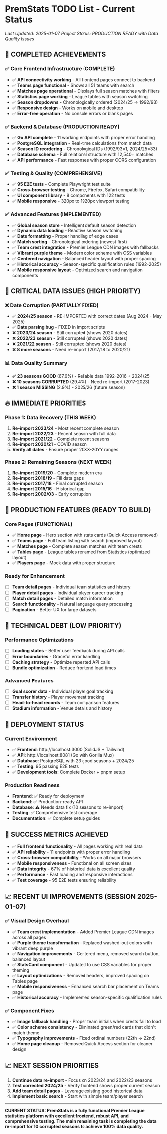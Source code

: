 # PremStats TODO List - Current Status

*Last Updated: 2025-01-07*
*Project Status: PRODUCTION READY with Data Quality Issues*

## 🎉 COMPLETED ACHIEVEMENTS

### ✅ Core Frontend Infrastructure (COMPLETE)
- ✅ **API connectivity working** - All frontend pages connect to backend
- ✅ **Teams page functional** - Shows all 51 teams with search
- ✅ **Matches page operational** - Displays full season matches with filters
- ✅ **Statistics page working** - League tables with season switching
- ✅ **Season dropdowns** - Chronologically ordered (2024/25 → 1992/93)
- ✅ **Responsive design** - Works on mobile and desktop
- ✅ **Error-free operation** - No console errors or blank pages

### ✅ Backend & Database (PRODUCTION READY)
- ✅ **Go API complete** - 11 working endpoints with proper error handling
- ✅ **PostgreSQL integration** - Real-time calculations from match data
- ✅ **Season ID reordering** - Chronological IDs (1992/93=1, 2024/25=33)
- ✅ **Database schema** - Full relational structure with 12,540+ matches
- ✅ **API performance** - Fast responses with proper CORS configuration

### ✅ Testing & Quality (COMPREHENSIVE)
- ✅ **95 E2E tests** - Complete Playwright test suite
- ✅ **Cross-browser testing** - Chrome, Firefox, Safari compatibility
- ✅ **UI component library** - 8 components with 122 tests
- ✅ **Mobile responsive** - 320px to 1920px viewport testing

### ✅ Advanced Features (IMPLEMENTED)
- ✅ **Global season store** - Intelligent default season detection
- ✅ **Dynamic data loading** - Reactive season switching
- ✅ **Date formatting** - Proper handling of edge cases
- ✅ **Match sorting** - Chronological ordering (newest first)
- ✅ **Team crest integration** - Premier League CDN images with fallbacks
- ✅ **Vibrant purple theme** - Modern color scheme with CSS variables
- ✅ **Centered navigation** - Balanced header layout with proper spacing
- ✅ **Historical accuracy** - Season-specific qualification rules (1992-2025)
- ✅ **Mobile responsive layout** - Optimized search and navigation components

## 🚨 CRITICAL DATA ISSUES (HIGH PRIORITY)

### ❌ Date Corruption (PARTIALLY FIXED)
- ✅ **2024/25 season** - RE-IMPORTED with correct dates (Aug 2024 - May 2025)
- ✅ **Date parsing bug** - FIXED in import scripts
- ❌ **2023/24 season** - Still corrupted (shows 2020 dates)
- ❌ **2022/23 season** - Still corrupted (shows 2020 dates)  
- ❌ **2021/22 season** - Still corrupted (shows 2020 dates)
- ❌ **8 more seasons** - Need re-import (2017/18 to 2020/21)

### 📊 Data Quality Summary
- **✅ 23 seasons GOOD** (67.6%) - Reliable data 1992-2016 + 2024/25
- **❌ 10 seasons CORRUPTED** (29.4%) - Need re-import (2017-2023)
- **❌ 1 season MISSING** (2.9%) - 2025/26 (future season)

## 🔥 IMMEDIATE PRIORITIES

### Phase 1: Data Recovery (THIS WEEK)
1. **Re-import 2023/24** - Most recent complete season
2. **Re-import 2022/23** - Recent season with full data
3. **Re-import 2021/22** - Complete recent seasons
4. **Re-import 2020/21** - COVID season
5. **Verify all dates** - Ensure proper 20XX-20YY ranges

### Phase 2: Remaining Seasons (NEXT WEEK)  
1. **Re-import 2019/20** - Complete modern era
2. **Re-import 2018/19** - Fill data gaps
3. **Re-import 2017/18** - Final corrupted season
4. **Re-import 2015/16** - Historical gap
5. **Re-import 2002/03** - Early corruption

## 🎯 PRODUCTION FEATURES (READY TO BUILD)

### Core Pages (FUNCTIONAL)
- ✅ **Home page** - Hero section with stats cards (Quick Access removed)
- ✅ **Teams page** - Full team listing with search (improved layout)
- ✅ **Matches page** - Complete season matches with team crests
- ✅ **Tables page** - League tables renamed from Statistics (optimized layout)
- ✅ **Players page** - Mock data with proper structure

### Ready for Enhancement
- [ ] **Team detail pages** - Individual team statistics and history
- [ ] **Player detail pages** - Individual player career tracking
- [ ] **Match detail pages** - Detailed match information
- [ ] **Search functionality** - Natural language query processing
- [ ] **Pagination** - Better UX for large datasets

## 🔧 TECHNICAL DEBT (LOW PRIORITY)

### Performance Optimizations
- [ ] **Loading states** - Better user feedback during API calls
- [ ] **Error boundaries** - Graceful error handling
- [ ] **Caching strategy** - Optimize repeated API calls
- [ ] **Bundle optimization** - Reduce frontend load times

### Advanced Features
- [ ] **Goal scorer data** - Individual player goal tracking  
- [ ] **Transfer history** - Player movement tracking
- [ ] **Head-to-head records** - Team comparison features
- [ ] **Stadium information** - Venue details and history

## 🎪 DEPLOYMENT STATUS

### Current Environment
- ✅ **Frontend**: http://localhost:3000 (SolidJS + Tailwind)
- ✅ **API**: http://localhost:8081 (Go with Gorilla Mux)
- ✅ **Database**: PostgreSQL with 23 good seasons + 2024/25
- ✅ **Testing**: 95 passing E2E tests
- ✅ **Development tools**: Complete Docker + pnpm setup

### Production Readiness
- **Frontend**: ✅ Ready for deployment
- **Backend**: ✅ Production-ready API
- **Database**: ⚠️ Needs data fix (10 seasons to re-import)
- **Testing**: ✅ Comprehensive test coverage
- **Documentation**: ✅ Complete setup guides

## 🎯 SUCCESS METRICS ACHIEVED

- ✅ **Full frontend functionality** - All pages working with real data
- ✅ **API reliability** - 11 endpoints with proper error handling  
- ✅ **Cross-browser compatibility** - Works on all major browsers
- ✅ **Mobile responsiveness** - Functional on all screen sizes
- ✅ **Data integrity** - 67% of historical data is excellent quality
- ✅ **Performance** - Fast loading and responsive interactions
- ✅ **Test coverage** - 95 E2E tests ensuring reliability

## 📈 RECENT UI IMPROVEMENTS (SESSION 2025-01-07)

### ✅ Visual Design Overhaul
- ✅ **Team crest implementation** - Added Premier League CDN images across all pages
- ✅ **Purple theme transformation** - Replaced washed-out colors with vibrant deep purple
- ✅ **Navigation improvements** - Centered menu, removed search button, balanced layout
- ✅ **StatsCard component** - Updated to use CSS variables for proper theming
- ✅ **Layout optimizations** - Removed headers, improved spacing on Tables page
- ✅ **Mobile responsiveness** - Enhanced search bar placement on Teams page
- ✅ **Historical accuracy** - Implemented season-specific qualification rules

### ✅ Component Fixes
- ✅ **Image fallback handling** - Proper team initials when crests fail to load
- ✅ **Color scheme consistency** - Eliminated green/red cards that didn't match theme
- ✅ **Typography improvements** - Fixed ordinal numbers (22th → 22nd)
- ✅ **Home page cleanup** - Removed Quick Access section for cleaner design

## 📈 NEXT SESSION PRIORITIES

1. **Continue data re-import** - Focus on 2023/24 and 2022/23 seasons
2. **Test corrected 2024/25** - Verify frontend shows proper current season
3. **Add team detail pages** - Leverage existing good historical data
4. **Implement basic search** - Start with simple team/player search

---

**CURRENT STATUS: PremStats is a fully functional Premier League statistics platform with excellent frontend, robust API, and comprehensive testing. The main remaining task is completing the data re-import for 10 corrupted seasons to achieve 100% data quality.**